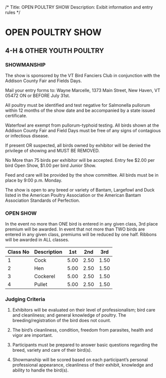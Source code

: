/*
Title: OPEN POULTRY SHOW
Description: Exibit information and entry rules
*/

# OPEN POULTRY SHOW

## 4-H & OTHER YOUTH POULTRY
### SHOWMANSHIP

The show is sponsored by the VT Bird Fanciers Club in conjunction with the Addison County
Fair and Fields Days.

Mail your entry forms to: Wayne Marcelle, 1373 Main Street, New Haven, VT 05472 ON or
BEFORE July 31st.

All poultry must be identified and test negative for Salmonella pullorum within 12 months of
the show date and be accompanied by a state issued certificate. 

Waterfowl are exempt from pullorum-typhoid testing. All birds shown at the Addison County Fair and Field Days must be
free of any signs of contagious or infectious disease. 

If present OR suspected, all birds owned
by exhibitor will be denied the privilege of showing and MUST BE REMOVED.

No More than 75 birds per exhibitor will be accepted. Entry fee $2.00 per bird Open Show,
$1.00 per bird Junior Show. 

Feed and care will be provided by the show committee.
All birds must be in place by 9:00 p.m. Monday.

The show is open to any breed or variety of Bantam, Largefowl and Duck listed in the American
Poultry Association or the American Bantam Association Standards of Perfection.

### OPEN SHOW
In the event no more than ONE bird is entered in any given class, 3rd place premium will
be awarded. In event that not more than TWO birds are entered in any given class, premiums
will be reduced by one half. Ribbons will be awarded in ALL classes.

| Class No | Description | 1st | 2nd | 3rd |
| -- | -- | -- | -- | -- |
| 1 | Cock | 5.00 | 2.50 | 1.50 |
| 2 | Hen| 5.00 | 2.50 | 1.50 |
| 3 | Cockerel| 5.00 | 2.50 | 1.50 |
| 4 | Pullet| 5.00 | 2.50 | 1.50 |

### Judging Criteria
1. Exhibitors will be evaluated on their level of professionalism; bird care and cleanliness; and
general knowledge of poultry. The breeding/registration of the bird does not count. 

1. The bird’s cleanliness, condition, freedom from parasites, health and vigor are important. 

1. Participants must be prepared to answer basic questions regarding the breed, variety and care of their bird(s). 

1. Showmanship will be scored based on each participant’s personal professional
appearance, cleanliness of their exhibit, knowledge and ability to handle the bird(s).

